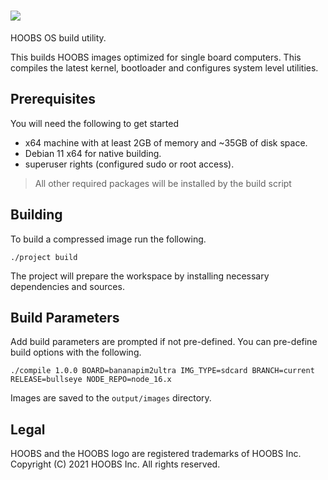 # ![](https://raw.githubusercontent.com/hoobs-org/HOOBS/master/docs/logo.png)

HOOBS OS build utility.

This builds HOOBS images optimized for single board computers. This compiles the latest kernel, bootloader and configures system level utilities.

## Prerequisites
You will need the following to get started
- x64 machine with at least 2GB of memory and ~35GB of disk space.
- Debian 11 x64 for native building.
- superuser rights (configured sudo or root access).

> All other required packages will be installed by the build script

## Building
To build a compressed image run the following.

```text
./project build
```

The project will prepare the workspace by installing necessary dependencies and sources.

## Build Parameters
Add build parameters are prompted if not pre-defined. You can pre-define build options with the following.

```text
./compile 1.0.0 BOARD=bananapim2ultra IMG_TYPE=sdcard BRANCH=current RELEASE=bullseye NODE_REPO=node_16.x
```

Images are saved to the `output/images` directory.

## Legal
HOOBS and the HOOBS logo are registered trademarks of HOOBS Inc. Copyright (C) 2021 HOOBS Inc. All rights reserved.
